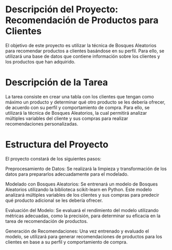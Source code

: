 # Descripción del Proyecto: Recomendación de Productos para Clientes
El objetivo de este proyecto es utilizar la técnica de Bosques Aleatorios para recomendar productos a clientes basándose en su perfil. Para ello, se utilizará una base de datos que contiene información sobre los clientes y los productos que han adquirido.
# Descripción de la Tarea
La tarea consiste en crear una tabla con los clientes que tengan como máximo un producto y determinar qué otro producto se les debería ofrecer, de acuerdo con su perfil y comportamiento de compra. Para ello, se utilizará la técnica de Bosques Aleatorios, la cual permitirá analizar múltiples variables del cliente y sus compras para realizar recomendaciones personalizadas.

# Estructura del Proyecto
El proyecto constará de los siguientes pasos:

Preprocesamiento de Datos: Se realizará la limpieza y transformación de los datos para prepararlos adecuadamente para el modelado.

Modelado con Bosques Aleatorios: Se entrenará un modelo de Bosques Aleatorios utilizando la biblioteca scikit-learn en Python. Este modelo analizará múltiples variables de los clientes y sus compras para predecir qué producto adicional se les debería ofrecer.

Evaluación del Modelo: Se evaluará el rendimiento del modelo utilizando métricas adecuadas, como la precisión, para determinar su eficacia en la tarea de recomendación de productos.

Generación de Recomendaciones: Una vez entrenado y evaluado el modelo, se utilizará para generar recomendaciones de productos para los clientes en base a su perfil y comportamiento de compra.
